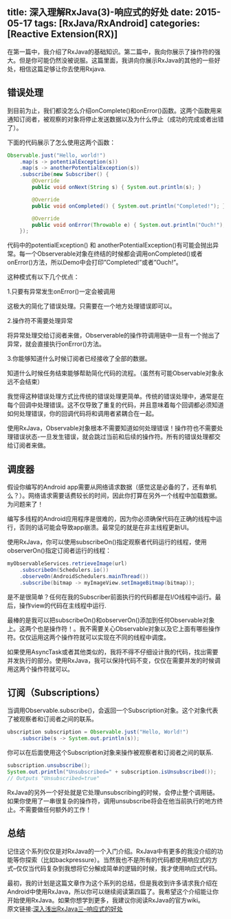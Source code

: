 title: 深入理解RxJava(3)-响应式的好处
date: 2015-05-17
tags: [RxJava/RxAndroid]
categories: [Reactive Extension(RX)]
---

在第一篇中，我介绍了RxJava的基础知识。第二篇中，我向你展示了操作符的强大。但是你可能仍然没被说服。这篇里面，我讲向你展示RxJava的其他的一些好处，相信这篇足够让你去使用Rxjava.
<!--more-->
## 错误处理

到目前为止，我们都没怎么介绍onComplete()和onError()函数。这两个函数用来通知订阅者，被观察的对象将停止发送数据以及为什么停止（成功的完成或者出错了）。

下面的代码展示了怎么使用这两个函数：

```java
Observable.just("Hello, world!")
    .map(s -> potentialException(s))
    .map(s -> anotherPotentialException(s))
    .subscribe(new Subscriber() {
        @Override
        public void onNext(String s) { System.out.println(s); }

        @Override
        public void onCompleted() { System.out.println("Completed!"); }

        @Override
        public void onError(Throwable e) { System.out.println("Ouch!"); }
    });
```

代码中的potentialException() 和 anotherPotentialException()有可能会抛出异常。每一个Observerable对象在终结的时候都会调用onCompleted()或者onError()方法，所以Demo中会打印”Completed!”或者”Ouch!”。

这种模式有以下几个优点：

1.只要有异常发生onError()一定会被调用

这极大的简化了错误处理。只需要在一个地方处理错误即可以。

2.操作符不需要处理异常

将异常处理交给订阅者来做，Observerable的操作符调用链中一旦有一个抛出了异常，就会直接执行onError()方法。

3.你能够知道什么时候订阅者已经接收了全部的数据。

知道什么时候任务结束能够帮助简化代码的流程。（虽然有可能Observable对象永远不会结束）

我觉得这种错误处理方式比传统的错误处理更简单。传统的错误处理中，通常是在每个回调中处理错误。这不仅导致了重复的代码，并且意味着每个回调都必须知道如何处理错误，你的回调代码将和调用者紧耦合在一起。

使用RxJava，Observable对象根本不需要知道如何处理错误！操作符也不需要处理错误状态-一旦发生错误，就会跳过当前和后续的操作符。所有的错误处理都交给订阅者来做。

## 调度器

假设你编写的Android app需要从网络请求数据（感觉这是必备的了，还有单机么？）。网络请求需要话费较长的时间，因此你打算在另外一个线程中加载数据。为问题来了！

编写多线程的Android应用程序是很难的，因为你必须确保代码在正确的线程中运行，否则的话可能会导致app崩溃。最常见的就是在非主线程更新UI。

使用RxJava，你可以使用subscribeOn()指定观察者代码运行的线程，使用observerOn()指定订阅者运行的线程：

```java
myObservableServices.retrieveImage(url)
    .subscribeOn(Schedulers.io())
    .observeOn(AndroidSchedulers.mainThread())
    .subscribe(bitmap -> myImageView.setImageBitmap(bitmap));
```

是不是很简单？任何在我的Subscriber前面执行的代码都是在I/O线程中运行。最后，操作view的代码在主线程中运行.

最棒的是我可以把subscribeOn()和observerOn()添加到任何Observable对象上。这两个也是操作符！。我不需要关心Observable对象以及它上面有哪些操作符。仅仅运用这两个操作符就可以实现在不同的线程中调度。

如果使用AsyncTask或者其他类似的，我将不得不仔细设计我的代码，找出需要并发执行的部分。使用RxJava，我可以保持代码不变，仅仅在需要并发的时候调用这两个操作符就可以。

## 订阅（Subscriptions）

当调用Observable.subscribe()，会返回一个Subscription对象。这个对象代表了被观察者和订阅者之间的联系。

```java
ubscription subscription = Observable.just("Hello, World!")
    .subscribe(s -> System.out.println(s));
```

你可以在后面使用这个Subscription对象来操作被观察者和订阅者之间的联系.

```java
subscription.unsubscribe();
System.out.println("Unsubscribed=" + subscription.isUnsubscribed());
// Outputs "Unsubscribed=true"
```

RxJava的另外一个好处就是它处理unsubscribing的时候，会停止整个调用链。如果你使用了一串很复杂的操作符，调用unsubscribe将会在他当前执行的地方终止。不需要做任何额外的工作！

## 总结

记住这个系列仅仅是对RxJava的一个入门介绍。RxJava中有更多的我没介绍的功能等你探索（比如backpressure）。当然我也不是所有的代码都使用响应式的方式–仅仅当代码复杂到我想将它分解成简单的逻辑的时候，我才使用响应式代码。

最初，我的计划是这篇文章作为这个系列的总结，但是我收到许多请求我介绍在Android中使用RxJava，所以你可以继续阅读第四篇了。我希望这个介绍能让你开始使用RxJava。如果你想学到更多，我建议你阅读RxJava的官方wiki。  
 原文链接:[深入浅出RxJava三–响应式的好处](http://blog.danlew.net/2014/09/30/grokking-rxjava-part-3/)